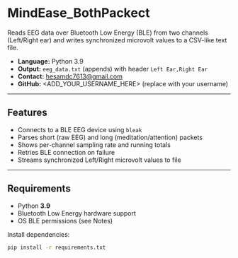 # MindEase_BothPackect

Reads EEG data over Bluetooth Low Energy (BLE) from two channels (Left/Right ear) and writes synchronized microvolt values to a CSV-like text file.

- **Language:** Python 3.9  
- **Output:** `eeg_data.txt` (appends) with header `Left Ear,Right Ear`  
- **Contact:** hesamdc7613@gmail.com  
- **GitHub:** <ADD_YOUR_USERNAME_HERE> (replace with your username)

---

## Features

- Connects to a BLE EEG device using `bleak`
- Parses short (raw EEG) and long (meditation/attention) packets
- Shows per-channel sampling rate and running totals
- Retries BLE connection on failure
- Streams synchronized Left/Right microvolt values to file

---

## Requirements

- Python **3.9**
- Bluetooth Low Energy hardware support
- OS BLE permissions (see Notes)

Install dependencies:

```bash
pip install -r requirements.txt
